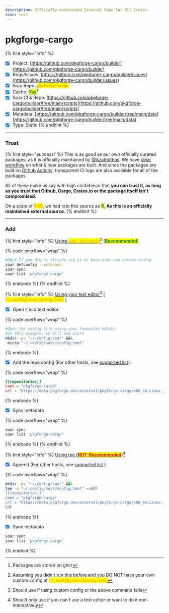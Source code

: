 ```yaml
---
description: Officially maintained External Repo for All Crates
icon: rust
---
```


# pkgforge-cargo

{% hint style="info" %}
* [x] Project: [https://github.com/pkgforge-cargo/builder](https://github.com/pkgforge-cargo/builder)
* [x] Bugs/Issues: [https://github.com/pkgforge-cargo/builder/issues](https://github.com/pkgforge-cargo/builder/issues)
* [x] Soar Repo: <mark style="color:orange;">**`pkgforge-cargo`**</mark>
* [x] Cache: [<mark style="color:green;">**Yes**</mark>](#user-content-fn-1)[^1]
* [x] Soar CI & Repo: [https://github.com/pkgforge-cargo/builder/tree/main/scripts](https://github.com/pkgforge-cargo/builder/tree/main/scripts)
* [x] Metadata: [https://github.com/pkgforge-cargo/builder/tree/main/data](https://github.com/pkgforge-cargo/builder/tree/main/data)
* [x] Type: Static
{% endhint %}

***

### Trust

{% hint style="success" %}
This is as good as our own officially curated packages, as it is officially maintained by [@Azathothas](https://docs.pkgforge.dev/orgs/readme/people#azathothas). We have [clear workflow](https://github.com/pkgforge-cargo/builder/tree/main#-workflow) on what & how packages are built. And since the packages are built on [Github Actions](https://github.com/pkgforge-cargo/builder/actions/workflows/matrix_builds.yaml), transparent CI logs are also available for all of the packages.

All of these make us say with high confidence that **you can trust it, as long as you trust that Github, Cargo, Crates.io or the package itself isn't compromised.**

On a scale of <mark style="color:orange;">**1-10**</mark>, we had rate this source as <mark style="color:green;">**9**</mark>, **As this is an officially maintained external source**.
{% endhint %}

***

### Add

{% hint style="info" %}
[Using <mark style="color:orange;">**`soar defconfig`**</mark>](#user-content-fn-2)[^2]  (<mark style="color:green;">**Recommended**</mark>)&#x20;

{% code overflow="wrap" %}
```bash
#ONLY If you didn't already use it or have your own custom config
soar defconfig --external
soar sync
soar list 'pkgforge-cargo'
```
{% endcode %}
{% endhint %}

{% hint style="info" %}
[Using your text editor](#user-content-fn-3)[^3] \[ <mark style="color:orange;">**`~/.config/soar/config.toml`**</mark> ]

* [x] Open it in a text editor

{% code overflow="wrap" %}
```bash
#Open the config file using your favourtie editor
#In this example, we will use micro
mkdir -pv "~/.config/soar" &&\
 micro "~/.config/soar/config.toml"
```
{% endcode %}

* [x] Add the repo config (For other hosts, see [supported list](https://github.com/pkgforge-cargo/builder#-hosts---targets).)

{% code overflow="wrap" %}
```toml
[[repositories]]
name = "pkgforge-cargo"
url = "https://meta.pkgforge.dev/external/pkgforge-cargo/x86_64-Linux.json.zstd"
```
{% endcode %}

* [x] Sync metadata

{% code overflow="wrap" %}
```bash
soar sync
soar list 'pkgforge-cargo'
```
{% endcode %}
{% endhint %}

{% hint style="info" %}
[Using tee (<mark style="color:red;">**NOT-Recommended**</mark>)](#user-content-fn-4)[^4]

* [x] Append (For other hosts, see [supported list](https://github.com/pkgforge-cargo/builder#-hosts---targets).)

{% code overflow="wrap" %}
```bash
mkdir -pv "~/.config/soar" &&\
tee -a "~/.config/soar/config.toml" <<EOF
[[repositories]]
name = "pkgforge-cargo"
url = "https://meta.pkgforge.dev/external/pkgforge-cargo/x86_64-Linux.json.zstd"
EOF
```
{% endcode %}

* [x] Sync metadata

```bash
soar sync
soar list 'pkgforge-cargo'
```
{% endhint %}

[^1]: Packages are stored on ghcr

[^2]: Assuming you didn't run this before and you DO NOT have your own custom config at <mark style="color:orange;">**`~/.config/soar/config.toml`**</mark>

[^3]: Should use if using custom config or the above command fails

[^4]: Should only use if you can't use a text editor or want to do it non-interactively
